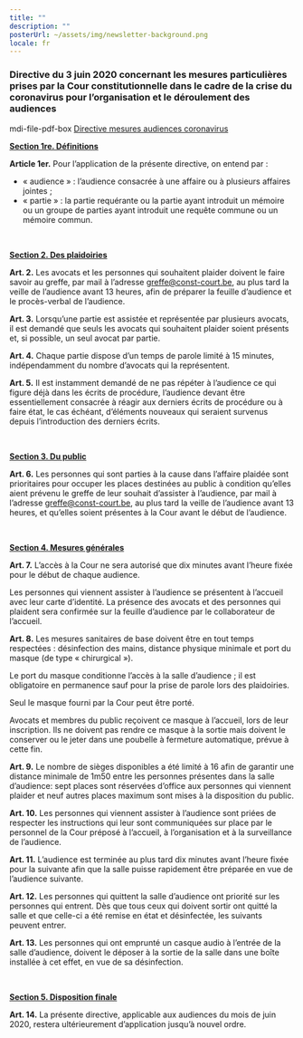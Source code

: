 ```yaml
---
title: ""
description: ""
posterUrl: ~/assets/img/newsletter-background.png
locale: fr
---
```


### Directive du 3 juin 2020 concernant les mesures particulières prises par la Cour constitutionnelle dans le cadre de la crise du coronavirus pour l’organisation et le déroulement des audiences

<v-icon color="rgb(var(--v-theme-customRed))">mdi-file-pdf-box</v-icon>
 [Directive mesures audiences coronavirus](https://www.const-court.be/public/base/fr/Directive-coronavirus-audiences.pdf) <br/>

<ins>**Section 1re. Définitions**</ins>

**Article 1er.** Pour l’application de la présente directive, on entend par :

- « audience » : l’audience consacrée à une affaire ou à plusieurs affaires jointes ;
- « partie » : la partie requérante ou la partie ayant introduit un mémoire ou un groupe de
    parties ayant introduit une requête commune ou un mémoire commun.

<br/>

<ins>**Section 2. Des plaidoiries**</ins>


**Art. 2.**
Les avocats et les personnes qui souhaitent plaider doivent le faire savoir au greffe, par mail à
l’adresse greffe@const-court.be, au plus tard la veille de l’audience avant 13 heures, afin de
préparer la feuille d’audience et le procès-verbal de l’audience.

**Art. 3.**
Lorsqu’une partie est assistée et représentée par plusieurs avocats, il est demandé que seuls les
avocats qui souhaitent plaider soient présents et, si possible, un seul avocat par partie.

**Art. 4.**
Chaque partie dispose d’un temps de parole limité à 15 minutes, indépendamment du nombre
d’avocats qui la représentent.

**Art. 5.**
Il est instamment demandé de ne pas répéter à l’audience ce qui figure déjà dans les écrits de
procédure, l’audience devant être essentiellement consacrée à réagir aux derniers écrits de
procédure ou à faire état, le cas échéant, d’éléments nouveaux qui seraient survenus depuis
l’introduction des derniers écrits.

<br/>

<ins>**Section 3. Du public**</ins>


**Art. 6.**
Les personnes qui sont parties à la cause dans l’affaire plaidée sont prioritaires pour occuper
les places destinées au public à condition qu’elles aient prévenu le greffe de leur souhait
d’assister à l’audience, par mail à l’adresse greffe@const-court.be, au plus tard la veille de
l’audience avant 13 heures, et qu’elles soient présentes à la Cour avant le début de l’audience.


<br/>

<ins>**Section 4. Mesures générales**</ins>


**Art. 7.**
L’accès à la Cour ne sera autorisé que dix minutes avant l’heure fixée pour le début de chaque
audience.

Les personnes qui viennent assister à l’audience se présentent à l’accueil avec leur carte
d’identité. La présence des avocats et des personnes qui plaident sera confirmée sur la feuille
d’audience par le collaborateur de l’accueil.

**Art. 8.**
Les mesures sanitaires de base doivent être en tout temps respectées : désinfection des mains,
distance physique minimale et port du masque (de type « chirurgical »).

Le port du masque conditionne l’accès à la salle d’audience ; il est obligatoire en permanence
sauf pour la prise de parole lors des plaidoiries.

Seul le masque fourni par la Cour peut être porté.

Avocats et membres du public reçoivent ce masque à l’accueil, lors de leur inscription. Ils ne
doivent pas rendre ce masque à la sortie mais doivent le conserver ou le jeter dans une poubelle
à fermeture automatique, prévue à cette fin.

**Art. 9.**
Le nombre de sièges disponibles a été limité à 16 afin de garantir une distance minimale de
1m50 entre les personnes présentes dans la salle d’audience: sept places sont réservées d’office
aux personnes qui viennent plaider et neuf autres places maximum sont mises à la disposition
du public.

**Art. 10.**
Les personnes qui viennent assister à l’audience sont priées de respecter les instructions qui
leur sont communiquées sur place par le personnel de la Cour préposé à l’accueil, à
l’organisation et à la surveillance de l’audience.

**Art. 11.**
L’audience est terminée au plus tard dix minutes avant l’heure fixée pour la suivante afin que
la salle puisse rapidement être préparée en vue de l’audience suivante.

**Art. 12.**
Les personnes qui quittent la salle d’audience ont priorité sur les personnes qui entrent. Dès que
tous ceux qui doivent sortir ont quitté la salle et que celle-ci a été remise en état et désinfectée,
les suivants peuvent entrer.

**Art. 13.**
Les personnes qui ont emprunté un casque audio à l’entrée de la salle d’audience, doivent le
déposer à la sortie de la salle dans une boîte installée à cet effet, en vue de sa désinfection.

<br/>

<ins>**Section 5. Disposition finale**</ins>

**Art. 14.**
La présente directive, applicable aux audiences du mois de juin 2020, restera ultérieurement
d’application jusqu’à nouvel ordre.
